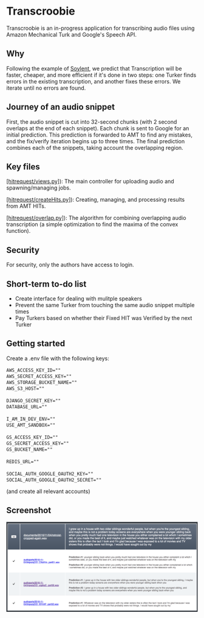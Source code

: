 # Transcroobie
Transcroobie is an in-progress application for transcribing audio files using Amazon Mechanical Turk and Google's Speech API.

## Why
Following the example of [Soylent](http://projects.csail.mit.edu/soylent/), we predict that Transcription will be faster, cheaper, and more efficient if it's done in two steps: one Turker finds errors in the existing transcription, and another fixes these errors. We iterate until no errors are found.

## Journey of an audio snippet
First, the audio snippet is cut into 32-second chunks (with 2 second overlaps at the end of each snippet).
Each chunk is sent to Google for an initial prediction.
This prediction is forwarded to AMT to find any mistakes, and the fix/verify iteration begins up to three times.
The final prediction combines each of the snippets, taking account the overlapping region.

## Key files
[[hitrequest/views.py]](hitrequest/views.py)): The main controller for uploading audio and spawning/managing jobs.

[[hitrequest/createHits.py]](hitrequest/creatHits.py)): Creating, managing, and processing results from AMT HITs.

[[hitrequest/overlap.py]](hitrequest/overlap.py)): The algorithm for combining overlapping audio transcription (a simple optimization to find the maxima of the convex function).

## Security
For security, only the authors have access to login.

## Short-term to-do list
- Create interface for dealing with mulitple speakers
- Prevent the same Turker from touching the same audio snippet multiple times
- Pay Turkers based on whether their Fixed HIT was Verified by the next Turker

## Getting started
Create a .env file with the following keys:
```
AWS_ACCESS_KEY_ID=""
AWS_SECRET_ACCESS_KEY=""
AWS_STORAGE_BUCKET_NAME=""
AWS_S3_HOST=""

DJANGO_SECRET_KEY=""
DATABASE_URL=""

I_AM_IN_DEV_ENV=""
USE_AMT_SANDBOX=""

GS_ACCESS_KEY_ID=""
GS_SECRET_ACCESS_KEY=""
GS_BUCKET_NAME=""

REDIS_URL=""

SOCIAL_AUTH_GOOGLE_OAUTH2_KEY=""
SOCIAL_AUTH_GOOGLE_OAUTH2_SECRET=""
```
(and create all relevant accounts)

## Screenshot
![A view of one audio file](docs/transcription.png)
